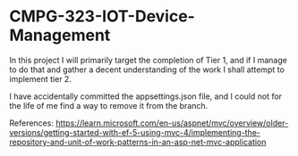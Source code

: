 # CMPG-323-IOT-Device-Management

In this project I will primarily target the completion of Tier 1, and if I manage to do that and gather a decent understanding of the work I shall attempt to implement tier 2.

I have accidentally committed the appsettings.json file, and I could not for the life of me find a way to remove it from the branch.

References: 
https://learn.microsoft.com/en-us/aspnet/mvc/overview/older-versions/getting-started-with-ef-5-using-mvc-4/implementing-the-repository-and-unit-of-work-patterns-in-an-asp-net-mvc-application
